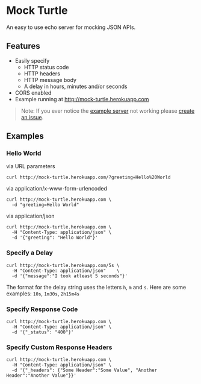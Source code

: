 # Mock Turtle

An easy to use echo server for mocking JSON APIs.

## Features

* Easily specify
  * HTTP status code
  * HTTP headers
  * HTTP message body
  * A delay in hours, minutes and/or seconds
* CORS enabled
* Example running at http://mock-turtle.herokuapp.com

> Note: If you ever notice the [example server](http://mock-turtle.herokuapp.com)
not working please [create an issue](https://github.com/thebinarypenguin/mock-turtle/issues).

## Examples

### Hello World

via URL parameters

```
curl http://mock-turtle.herokuapp.com/?greeting=Hello%20World
```

via application/x-www-form-urlencoded

```
curl http://mock-turtle.herokuapp.com \
  -d "greeting=Hello World"
```

via application/json

```
curl http://mock-turtle.herokuapp.com \
  -H "Content-Type: application/json" \
  -d '{"greeting": "Hello World"}'
```

### Specify a Delay

```
curl http://mock-turtle.herokuapp.com/5s \
  -H "Content-Type: application/json"    \
  -d '{"message":"I took atleast 5 seconds"}'
```

The format for the delay string uses the letters `h`, `m` and `s`. Here are some examples:
`10s`, `1m30s`, `2h15m4s`

### Specify Response Code

```
curl http://mock-turtle.herokuapp.com \
  -H "Content-Type: application/json" \
  -d '{"_status": "400"}'
```

### Specify Custom Response Headers

```
curl http://mock-turtle.herokuapp.com \
  -H "Content-Type: application/json" \
  -d '{"_headers": {"Some Header":"Some Value", "Another Header":"Another Value"}}'
```


